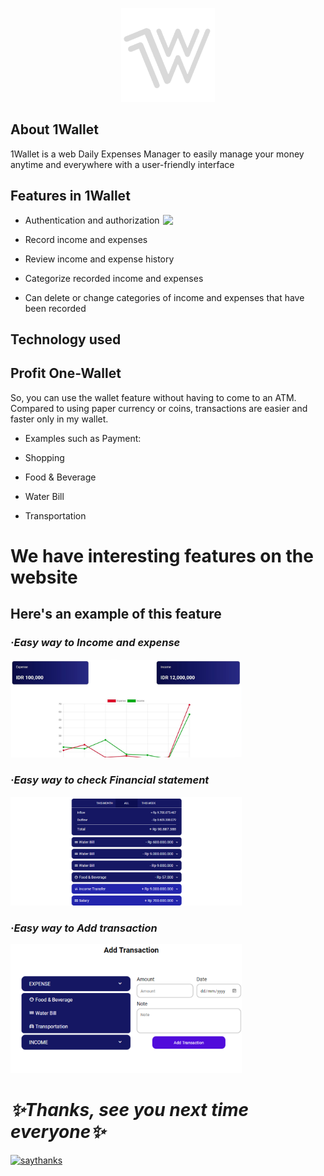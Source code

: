 <p align="center"><a href=""><img src="https://raw.githubusercontent.com/ahmadfahrurrozi24/1Wallet/tester/public/img/logo.png" width="150px"></a></p>

## About 1Wallet
1Wallet is a web Daily Expenses Manager to easily manage your money anytime and everywhere with a user-friendly interface

## Features in 1Wallet
           
 - Authentication and authorization         <img align="right" src="https://cdn.dribbble.com/users/1162077/screenshots/3848914/programmer.gif" width="260px">
 
 - Record income and expenses
 
 - Review income and expense history
 
 - Categorize recorded income and expenses
 
 - Can delete or change categories of income and expenses that have been recorded
 
## Technology used

## Profit One-Wallet

So, you can use the wallet feature without having to come to an ATM. 
Compared to using paper currency or coins, transactions are easier and faster only in my wallet.

- Examples such as Payment:

- Shopping

- Food & Beverage

- Water Bill

- Transportation

# We have interesting features on the website

## Here's an example of this feature



### _·Easy way to Income and expense_   
<img align="lower" src="https://raw.githubusercontent.com/ahmadfahrurrozi24/1Wallet/tester/public/img/insight.jpg" width="370px">


### _·Easy way to check Financial statement_    
<img align="lower" src="https://raw.githubusercontent.com/ahmadfahrurrozi24/1Wallet/main/public/img/history.png" width="370px">


### _·Easy way to Add transaction_     
<img align="lower" src="https://raw.githubusercontent.com/ahmadfahrurrozi24/1Wallet/main/public/img/transaction.png" width="370px">







# _✨Thanks, see you next time everyone✨_

[![saythanks](https://img.shields.io/badge/say-thanks-ff69b4.svg)](https://github.com/)
